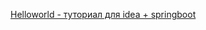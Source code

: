 [Helloworld - туториал для idea + springboot](https://medium.com/@ahmetkapusuz/spring-boot-hello-world-application-with-intellij-idea-1524c68ddaae)
